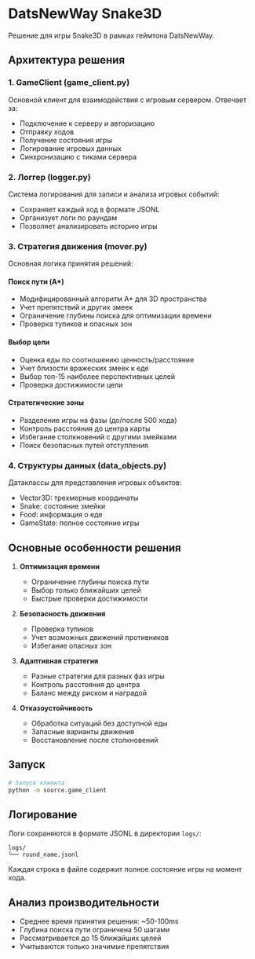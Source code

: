 # DatsNewWay Snake3D

Решение для игры Snake3D в рамках геймтона DatsNewWay.

## Архитектура решения

### 1. GameClient (game_client.py)
Основной клиент для взаимодействия с игровым сервером. Отвечает за:
- Подключение к серверу и авторизацию
- Отправку ходов
- Получение состояния игры
- Логирование игровых данных
- Синхронизацию с тиками сервера

### 2. Логгер (logger.py)
Система логирования для записи и анализа игровых событий:
- Сохраняет каждый ход в формате JSONL
- Организует логи по раундам
- Позволяет анализировать историю игры

### 3. Стратегия движения (mover.py)
Основная логика принятия решений:

#### Поиск пути (A*)
- Модифицированный алгоритм A* для 3D пространства
- Учет препятствий и других змеек
- Ограничение глубины поиска для оптимизации времени
- Проверка тупиков и опасных зон

#### Выбор цели
- Оценка еды по соотношению ценность/расстояние
- Учет близости вражеских змеек к еде
- Выбор топ-15 наиболее перспективных целей
- Проверка достижимости цели

#### Стратегические зоны
- Разделение игры на фазы (до/после 500 хода)
- Контроль расстояния до центра карты
- Избегание столкновений с другими змейками
- Поиск безопасных путей отступления

### 4. Структуры данных (data_objects.py)
Датаклассы для представления игровых объектов:
- Vector3D: трехмерные координаты
- Snake: состояние змейки
- Food: информация о еде
- GameState: полное состояние игры

## Основные особенности решения

1. **Оптимизация времени**
   - Ограничение глубины поиска пути
   - Выбор только ближайших целей
   - Быстрые проверки достижимости

2. **Безопасность движения**
   - Проверка тупиков
   - Учет возможных движений противников
   - Избегание опасных зон

3. **Адаптивная стратегия**
   - Разные стратегии для разных фаз игры
   - Контроль расстояния до центра
   - Баланс между риском и наградой

4. **Отказоустойчивость**
   - Обработка ситуаций без доступной еды
   - Запасные варианты движения
   - Восстановление после столкновений

## Запуск

```bash
# Запуск клиента
python -m source.game_client
```

## Логирование

Логи сохраняются в формате JSONL в директории `logs/`:
```
logs/
└── round_name.jsonl
```

Каждая строка в файле содержит полное состояние игры на момент хода.

## Анализ производительности

- Среднее время принятия решения: ~50-100ms
- Глубина поиска пути ограничена 50 шагами
- Рассматривается до 15 ближайших целей
- Учитываются только значимые препятствия
